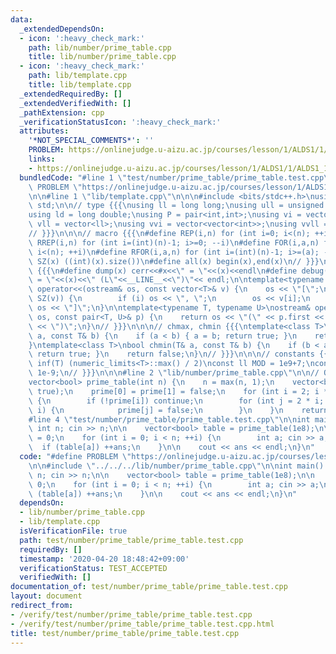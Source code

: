 ```yaml
---
data:
  _extendedDependsOn:
  - icon: ':heavy_check_mark:'
    path: lib/number/prime_table.cpp
    title: lib/number/prime_table.cpp
  - icon: ':heavy_check_mark:'
    path: lib/template.cpp
    title: lib/template.cpp
  _extendedRequiredBy: []
  _extendedVerifiedWith: []
  _pathExtension: cpp
  _verificationStatusIcon: ':heavy_check_mark:'
  attributes:
    '*NOT_SPECIAL_COMMENTS*': ''
    PROBLEM: https://onlinejudge.u-aizu.ac.jp/courses/lesson/1/ALDS1/1/ALDS1_1_C
    links:
    - https://onlinejudge.u-aizu.ac.jp/courses/lesson/1/ALDS1/1/ALDS1_1_C
  bundledCode: "#line 1 \"test/number/prime_table/prime_table.test.cpp\"\n#define\
    \ PROBLEM \"https://onlinejudge.u-aizu.ac.jp/courses/lesson/1/ALDS1/1/ALDS1_1_C\"\
    \n\n#line 1 \"lib/template.cpp\"\n\n\n#include <bits/stdc++.h>\nusing namespace\
    \ std;\n\n// type {{{\nusing ll = long long;\nusing ull = unsigned long long;\n\
    using ld = long double;\nusing P = pair<int,int>;\nusing vi = vector<int>;\nusing\
    \ vll = vector<ll>;\nusing vvi = vector<vector<int>>;\nusing vvll = vector<vector<ll>>;\n\
    // }}}\n\n\n// macro {{{\n#define REP(i,n) for (int i=0; i<(n); ++i)\n#define\
    \ RREP(i,n) for (int i=(int)(n)-1; i>=0; --i)\n#define FOR(i,a,n) for (int i=(a);\
    \ i<(n); ++i)\n#define RFOR(i,a,n) for (int i=(int)(n)-1; i>=(a); --i)\n\n#define\
    \ SZ(x) ((int)(x).size())\n#define all(x) begin(x),end(x)\n// }}}\n\n\n// debug\
    \ {{{\n#define dump(x) cerr<<#x<<\" = \"<<(x)<<endl\n#define debug(x) cerr<<#x<<\"\
    \ = \"<<(x)<<\" (L\"<<__LINE__<<\")\"<< endl;\n\ntemplate<typename T>\nostream&\
    \ operator<<(ostream& os, const vector<T>& v) {\n    os << \"[\";\n    REP (i,\
    \ SZ(v)) {\n        if (i) os << \", \";\n        os << v[i];\n    }\n    return\
    \ os << \"]\";\n}\n\ntemplate<typename T, typename U>\nostream& operator<<(ostream&\
    \ os, const pair<T, U>& p) {\n    return os << \"(\" << p.first << \" \" << p.second\
    \ << \")\";\n}\n// }}}\n\n\n// chmax, chmin {{{\ntemplate<class T>\nbool chmax(T&\
    \ a, const T& b) {\n    if (a < b) { a = b; return true; }\n    return false;\n\
    }\ntemplate<class T>\nbool chmin(T& a, const T& b) {\n    if (b < a) { a = b;\
    \ return true; }\n    return false;\n}\n// }}}\n\n\n// constants {{{\n#define\
    \ inf(T) (numeric_limits<T>::max() / 2)\nconst ll MOD = 1e9+7;\nconst ld EPS =\
    \ 1e-9;\n// }}}\n\n\n#line 2 \"lib/number/prime_table.cpp\"\n\n// O(nloglogn)\n\
    vector<bool> prime_table(int n) {\n    n = max(n, 1);\n    vector<bool> prime(n+1,\
    \ true);\n    prime[0] = prime[1] = false;\n    for (int i = 2; i * i <= n; ++i)\
    \ {\n        if (!prime[i]) continue;\n        for (int j = 2 * i; j <= n; j +=\
    \ i) {\n            prime[j] = false;\n        }\n    }\n    return prime;\n}\n\
    #line 4 \"test/number/prime_table/prime_table.test.cpp\"\n\nint main() {\n   \
    \ int n; cin >> n;\n\n    vector<bool> table = prime_table(1e8);\n\n    int ans\
    \ = 0;\n    for (int i = 0; i < n; ++i) {\n        int a; cin >> a;\n\n      \
    \  if (table[a]) ++ans;\n    }\n\n    cout << ans << endl;\n}\n"
  code: "#define PROBLEM \"https://onlinejudge.u-aizu.ac.jp/courses/lesson/1/ALDS1/1/ALDS1_1_C\"\
    \n\n#include \"../../../lib/number/prime_table.cpp\"\n\nint main() {\n    int\
    \ n; cin >> n;\n\n    vector<bool> table = prime_table(1e8);\n\n    int ans =\
    \ 0;\n    for (int i = 0; i < n; ++i) {\n        int a; cin >> a;\n\n        if\
    \ (table[a]) ++ans;\n    }\n\n    cout << ans << endl;\n}\n"
  dependsOn:
  - lib/number/prime_table.cpp
  - lib/template.cpp
  isVerificationFile: true
  path: test/number/prime_table/prime_table.test.cpp
  requiredBy: []
  timestamp: '2020-04-20 18:48:42+09:00'
  verificationStatus: TEST_ACCEPTED
  verifiedWith: []
documentation_of: test/number/prime_table/prime_table.test.cpp
layout: document
redirect_from:
- /verify/test/number/prime_table/prime_table.test.cpp
- /verify/test/number/prime_table/prime_table.test.cpp.html
title: test/number/prime_table/prime_table.test.cpp
---
```

